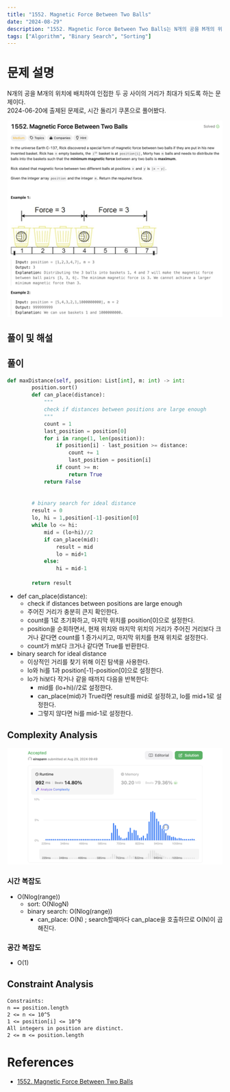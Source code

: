 ```yaml
---
title: "1552. Magnetic Force Between Two Balls"
date: "2024-08-29"
description: "1552. Magnetic Force Between Two Balls는 N개의 공을 M개의 위치에 배치하여 인접한 두 공 사이의 거리가 최대가 되도록 하는 문제이다."
tags: ["Algorithm", "Binary Search", "Sorting"]
---
```


# 문제 설명
N개의 공을 M개의 위치에 배치하여 인접한 두 공 사이의 거리가 최대가 되도록 하는 문제이다.  
2024-06-20에 출제된 문제로, 시간 돌리기 쿠폰으로 풀어봤다.

![1552](../../../images/LEET/1552/1552.png)

## 풀이 및 해설

## 풀이
```python
def maxDistance(self, position: List[int], m: int) -> int:
        position.sort()
        def can_place(distance):
            """
            check if distances between positions are large enough
            """
            count = 1
            last_position = position[0]
            for i in range(1, len(position)):
                if position[i] - last_position >= distance:
                    count += 1
                    last_position = position[i]
                if count >= m:
                    return True
            return False


        # binary search for ideal distance
        result = 0
        lo, hi = 1,position[-1]-position[0]
        while lo <= hi:
            mid = (lo+hi)//2
            if can_place(mid):
                result = mid
                lo = mid+1
            else:
                hi = mid-1
        
        return result
```
- def can_place(distance):  
    - check if distances between positions are large enough  
    - 주어진 거리가 충분히 큰지 확인한다.  
    - count를 1로 초기화하고, 마지막 위치를 position[0]으로 설정한다.  
    - position을 순회하면서, 현재 위치와 마지막 위치의 거리가 주어진 거리보다 크거나 같다면 count를 1 증가시키고, 마지막 위치를 현재 위치로 설정한다.  
    - count가 m보다 크거나 같다면 True를 반환한다.
- binary search for ideal distance  
    - 이상적인 거리를 찾기 위해 이진 탐색을 사용한다.  
    - lo와 hi를 1과 position[-1]-position[0]으로 설정한다.  
    - lo가 hi보다 작거나 같을 때까지 다음을 반복한다:  
        - mid를 (lo+hi)//2로 설정한다.  
        - can_place(mid)가 True라면 result를 mid로 설정하고, lo를 mid+1로 설정한다.  
        - 그렇지 않다면 hi를 mid-1로 설정한다.

## Complexity Analysis
![tc](../../../images/LEET/1552/tc.png)

### 시간 복잡도
- O(Nlog(range))
    - sort: O(NlogN)
    - binary search: O(Nlog(range))
        - can_place: O(N) ; search할때마다 can_place을 호출하므로 O(N)이 곱해진다.

### 공간 복잡도
- O(1)

## Constraint Analysis
```
Constraints:
n == position.length
2 <= n <= 10^5
1 <= position[i] <= 10^9
All integers in position are distinct.
2 <= m <= position.length
```

# References
- [1552. Magnetic Force Between Two Balls](https://leetcode.com/problems/magnetic-force-between-two-balls)